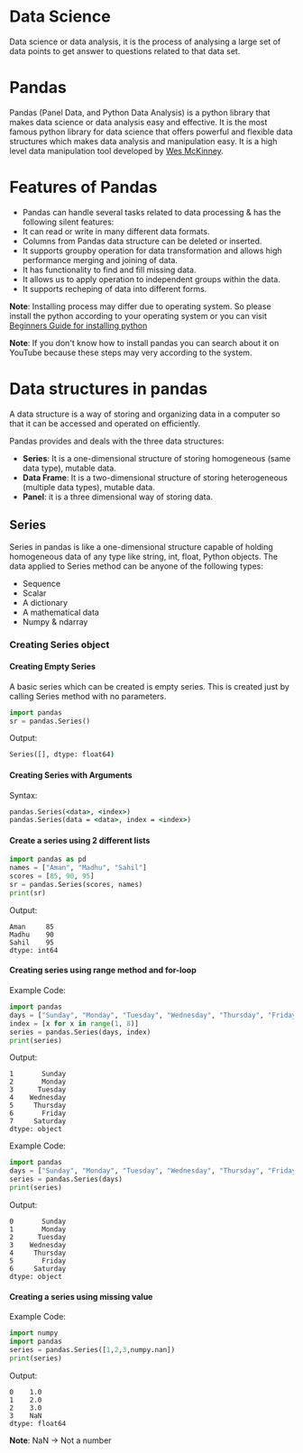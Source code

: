 # Data Science 
Data science or data analysis, it is the process of analysing a large set of data points to get answer to questions related to that data set.

# Pandas
Pandas (Panel Data, and Python Data Analysis) is a python library that makes data science or data analysis easy and effective. 
It is the most famous python library for data science that offers powerful and flexible data structures which makes data analysis and manipulation easy.
It is a high level data manipulation tool developed by [Wes McKinney](https://wesmckinney.com).

# Features of Pandas
- Pandas can handle several tasks related to data processing & has the following silent features:
- It can read or write in many different data formats.
- Columns from Pandas data structure can be deleted or inserted.
- It supports groupby operation for data transformation and allows high performance merging and joining of data.
- It has functionality to find and fill missing data.
- It allows us to apply operation to independent groups within the data.
- It supports recheping of data into different forms.

**Note**: Installing process may differ due to operating system. So please install the python according to your operating system or you can visit [Beginners Guide for installing python](https://wiki.python.org/moin/BeginnersGuide/Download)

**Note**: If you don't know how to install pandas you can search about it on YouTube because these steps may very according to the system.

# Data structures in pandas
A data structure is a way of storing and organizing data in a computer so that it can be accessed and operated on efficiently.

Pandas provides and deals with the three data structures:

- **Series**: It is a one-dimensional structure of storing homogeneous (same data type), mutable data.
- **Data Frame**: It is a two-dimensional structure of storing heterogeneous (multiple data types), mutable data.
- **Panel**: it is a three dimensional way of storing data. 

## Series
Series in pandas is like a one-dimensional structure capable of holding homogeneous data of any type like string, int, float, Python objects.
The data applied to Series method can be anyone of the following types:

- Sequence
- Scalar
- A dictionary
- A mathematical data
- Numpy & ndarray

### Creating Series object
#### Creating Empty Series

A basic series which can be created is empty series.
This is created just by calling Series method with no parameters.


```python
import pandas
sr = pandas.Series()
```

Output:
```cmd
Series([], dtype: float64)
```

#### Creating Series with Arguments

Syntax:
```cmd
pandas.Series(<data>, <index>)  
pandas.Series(data = <data>, index = <index>)
```

#### Create a series using 2 different lists

```python
import pandas as pd
names = ["Aman", "Madhu", "Sahil"]
scores = [85, 90, 95]
sr = pandas.Series(scores, names)
print(sr)
```
Output:
```output
Aman     85  
Madhu    90  
Sahil    95  
dtype: int64
```

#### Creating series using range method and for-loop

Example Code:

```python
import pandas
days = ["Sunday", "Monday", "Tuesday", "Wednesday", "Thursday", "Friday", "Saturday"]
index = [x for x in range(1, 8)]
series = pandas.Series(days, index)
print(series)
```
Output:
```output
1       Sunday
2       Monday
3      Tuesday
4    Wednesday
5     Thursday
6       Friday
7     Saturday
dtype: object
```
Example Code:
```python
import pandas
days = ["Sunday", "Monday", "Tuesday", "Wednesday", "Thursday", "Friday", "Saturday"]
series = pandas.Series(days)
print(series)
```
Output:
```output
0       Sunday
1       Monday
2      Tuesday
3    Wednesday
4     Thursday
5       Friday
6     Saturday
dtype: object
```

#### Creating a series using missing value
Example Code:
```python
import numpy
import pandas
series = pandas.Series([1,2,3,numpy.nan])
print(series)
```
Output:
```output
0    1.0
1    2.0
2    3.0
3    NaN
dtype: float64
```

**Note**: NaN → Not a number